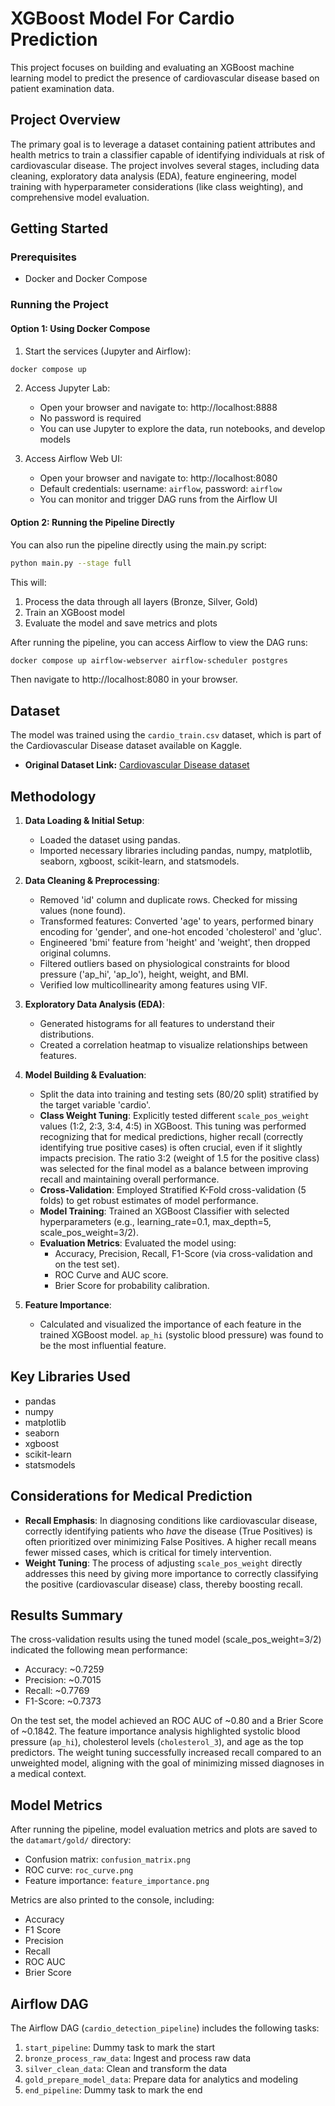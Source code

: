 # XGBoost Model For Cardio Prediction

This project focuses on building and evaluating an XGBoost machine learning model to predict the presence of cardiovascular disease based on patient examination data.

## Project Overview

The primary goal is to leverage a dataset containing patient attributes and health metrics to train a classifier capable of identifying individuals at risk of cardiovascular disease. The project involves several stages, including data cleaning, exploratory data analysis (EDA), feature engineering, model training with hyperparameter considerations (like class weighting), and comprehensive model evaluation.

## Getting Started

### Prerequisites

- Docker and Docker Compose

### Running the Project

#### Option 1: Using Docker Compose

1. Start the services (Jupyter and Airflow):

```bash
docker compose up
```

2. Access Jupyter Lab:
   - Open your browser and navigate to: http://localhost:8888
   - No password is required
   - You can use Jupyter to explore the data, run notebooks, and develop models

3. Access Airflow Web UI:
   - Open your browser and navigate to: http://localhost:8080
   - Default credentials: username: `airflow`, password: `airflow`
   - You can monitor and trigger DAG runs from the Airflow UI

#### Option 2: Running the Pipeline Directly

You can also run the pipeline directly using the main.py script:

```bash
python main.py --stage full
```

This will:
1. Process the data through all layers (Bronze, Silver, Gold)
2. Train an XGBoost model
3. Evaluate the model and save metrics and plots

After running the pipeline, you can access Airflow to view the DAG runs:

```bash
docker compose up airflow-webserver airflow-scheduler postgres
```

Then navigate to http://localhost:8080 in your browser.

## Dataset

The model was trained using the `cardio_train.csv` dataset, which is part of the Cardiovascular Disease dataset available on Kaggle.

* **Original Dataset Link:** [Cardiovascular Disease dataset](https://www.kaggle.com/datasets/sulianova/cardiovascular-disease-dataset)

## Methodology

1.  **Data Loading & Initial Setup**:
    * Loaded the dataset using pandas.
    * Imported necessary libraries including pandas, numpy, matplotlib, seaborn, xgboost, scikit-learn, and statsmodels.

2.  **Data Cleaning & Preprocessing**:
    * Removed 'id' column and duplicate rows. Checked for missing values (none found).
    * Transformed features: Converted 'age' to years, performed binary encoding for 'gender', and one-hot encoded 'cholesterol' and 'gluc'.
    * Engineered 'bmi' feature from 'height' and 'weight', then dropped original columns.
    * Filtered outliers based on physiological constraints for blood pressure ('ap_hi', 'ap_lo'), height, weight, and BMI.
    * Verified low multicollinearity among features using VIF.

3.  **Exploratory Data Analysis (EDA)**:
    * Generated histograms for all features to understand their distributions.
    * Created a correlation heatmap to visualize relationships between features.

4.  **Model Building & Evaluation**:
    * Split the data into training and testing sets (80/20 split) stratified by the target variable 'cardio'.
    * **Class Weight Tuning**: Explicitly tested different `scale_pos_weight` values (1:2, 2:3, 3:4, 4:5) in XGBoost. This tuning was performed recognizing that for medical predictions, higher recall (correctly identifying true positive cases) is often crucial, even if it slightly impacts precision. The ratio 3:2 (weight of 1.5 for the positive class) was selected for the final model as a balance between improving recall and maintaining overall performance.
    * **Cross-Validation**: Employed Stratified K-Fold cross-validation (5 folds) to get robust estimates of model performance.
    * **Model Training**: Trained an XGBoost Classifier with selected hyperparameters (e.g., learning_rate=0.1, max_depth=5, scale_pos_weight=3/2).
    * **Evaluation Metrics**: Evaluated the model using:
        * Accuracy, Precision, Recall, F1-Score (via cross-validation and on the test set).
        * ROC Curve and AUC score.
        * Brier Score for probability calibration.

5.  **Feature Importance**:
    * Calculated and visualized the importance of each feature in the trained XGBoost model. `ap_hi` (systolic blood pressure) was found to be the most influential feature.

## Key Libraries Used

* pandas
* numpy
* matplotlib
* seaborn
* xgboost
* scikit-learn
* statsmodels

## Considerations for Medical Prediction

* **Recall Emphasis**: In diagnosing conditions like cardiovascular disease, correctly identifying patients who *have* the disease (True Positives) is often prioritized over minimizing False Positives. A higher recall means fewer missed cases, which is critical for timely intervention.
* **Weight Tuning**: The process of adjusting `scale_pos_weight` directly addresses this need by giving more importance to correctly classifying the positive (cardiovascular disease) class, thereby boosting recall.

## Results Summary

The cross-validation results using the tuned model (scale_pos_weight=3/2) indicated the following mean performance:
* Accuracy: ~0.7259
* Precision: ~0.7015
* Recall: ~0.7769
* F1-Score: ~0.7373

On the test set, the model achieved an ROC AUC of ~0.80 and a Brier Score of ~0.1842. The feature importance analysis highlighted systolic blood pressure (`ap_hi`), cholesterol levels (`cholesterol_3`), and age as the top predictors. The weight tuning successfully increased recall compared to an unweighted model, aligning with the goal of minimizing missed diagnoses in a medical context.

## Model Metrics

After running the pipeline, model evaluation metrics and plots are saved to the `datamart/gold/` directory:

- Confusion matrix: `confusion_matrix.png`
- ROC curve: `roc_curve.png`
- Feature importance: `feature_importance.png`

Metrics are also printed to the console, including:
- Accuracy
- F1 Score
- Precision
- Recall
- ROC AUC
- Brier Score

## Airflow DAG

The Airflow DAG (`cardio_detection_pipeline`) includes the following tasks:

1. `start_pipeline`: Dummy task to mark the start
2. `bronze_process_raw_data`: Ingest and process raw data
3. `silver_clean_data`: Clean and transform the data
4. `gold_prepare_model_data`: Prepare data for analytics and modeling
5. `end_pipeline`: Dummy task to mark the end
